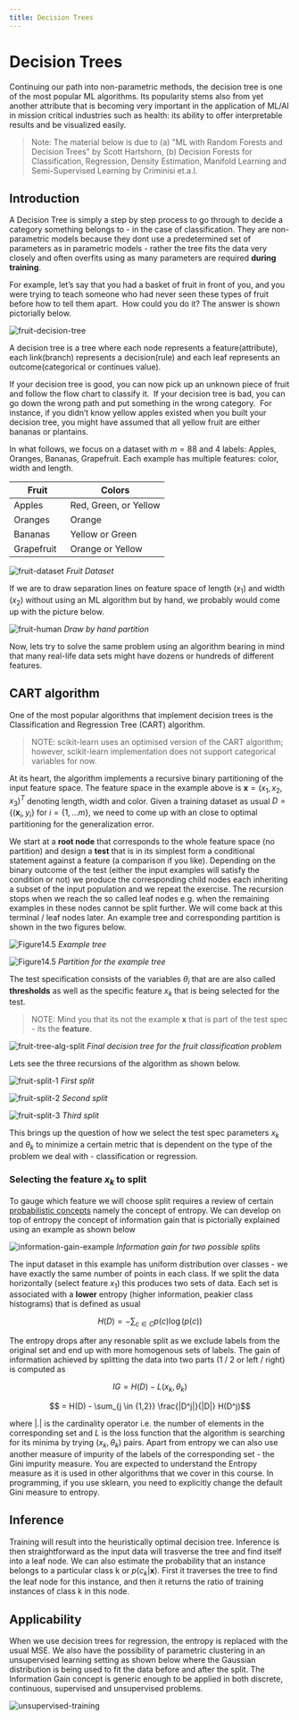 ```yaml
---
title: Decision Trees
---
```


# Decision Trees

Continuing our path into non-parametric methods, the decision tree is one of the most popular ML algorithms. Its popularity stems also from yet another attribute that is becoming very important in the application of ML/AI in mission critical industries such as health: its ability to offer interpretable results and be visualized easily. 

> Note: The material below is due to (a) "ML with Random Forests and Decision Trees" by Scott Hartshorn, (b) Decision Forests for Classification, Regression, Density Estimation, Manifold Learning and Semi-Supervised Learning by Criminisi et.a.l.

## Introduction
A Decision Tree is simply a step by step process to go through to decide a category something belongs to - in the case of classification. They are non-parametric models because they dont use a predetermined set of parameters as in parametric models - rather the tree fits the data very closely and often overfits using as many parameters are required **during training**. 

For example, let’s say that you had a basket of fruit in front of you, and you were trying to teach someone who had never seen these types of fruit before how to tell them apart.  How could you do it? The answer is shown pictorially below. 

![fruit-decision-tree](images/fruit-decision-tree.png)

A decision tree is a tree where each node represents a feature(attribute), each link(branch) represents a decision(rule) and each leaf represents an outcome(categorical or continues value).

If your decision tree is good, you can now pick up an unknown piece of fruit and follow the flow chart to classify it.  If your decision tree is bad, you can go down the wrong path and put something in the wrong category.  For instance, if you didn’t know yellow apples existed when you built your decision tree, you might have assumed that all yellow fruit are either bananas or plantains.

In what follows, we focus on a dataset with $m=88$ and 4 labels: Apples, Oranges,  Bananas,  Grapefruit. Each example has multiple features: color, width and length. 

| Fruit  | Colors  |
|---|---|
|  Apples |  Red, Green, or Yellow   |
| Oranges  |  Orange |
|  Bananas |  Yellow or Green   |
| Grapefruit  | Orange or Yellow |

![fruit-dataset](images/fruit-dataset.png)
*Fruit Dataset*

If we are to draw separation lines on feature space of length ($x_1$) and width ($x_2$) without using an ML algorithm but by hand, we probably would come up with the picture below.

![fruit-human](images/fruit-split-human.png)
*Draw by hand partition*

Now, lets try to solve the same problem using an algorithm bearing in mind that many real-life data sets might have dozens or hundreds of different features.  


## CART algorithm 
One of the most popular algorithms that implement decision trees is the Classification and Regression Tree (CART) algorithm. 

> NOTE: scikit-learn uses an optimised version of the CART algorithm; however, scikit-learn implementation does not support categorical variables for now.

At its heart, the algorithm implements a recursive binary partitioning of the input feature space. The feature space in the example above is $\mathbf{x} = (x_1, x_2, x_3)^T$ denoting length, width and color. Given a training dataset as usual $D=\{(\mathbf x_i, y_i\}$ for $i=\{1, \dots m\}$, we need to come up with an close to optimal partitioning for the generalization error. 

We start at a **root node** that corresponds to the whole feature space (no partition) and design a **test** that is in its simplest form a conditional statement against a feature (a comparison if you like). Depending on the binary outcome of the test (either the input examples will satisfy the condition or not) we produce the corresponding child nodes each inheriting a subset of the input population and we repeat the exercise. The recursion stops when we reach the so called leaf nodes e.g. when the remaining examples in these nodes cannot be split further. We will come back at this terminal / leaf nodes later. An example tree and corresponding partition is shown in the two figures below.

![Figure14.5](images/Figure14.6.png)
*Example tree*

![Figure14.5](images/Figure14.5.png)
*Partition for the example tree*

The test specification consists of the variables $\theta_i$ that are are also called **thresholds** as well as the specific feature $x_k$ that is being selected for the test. 

> NOTE: Mind you that its not the example $\mathbf x$ that is part of the test spec - its the **feature**.

![fruit-tree-alg-split](images/fruit-tree-alg-split.png)
*Final decision tree for the fruit classification problem*

Lets see the three recursions of the algorithm as shown below. 

![fruit-split-1](images/fruit-split-1.png)
*First split*

![fruit-split-2](images/fruit-split-2.png)
*Second split*

![fruit-split-3](images/fruit-split-3.png)
*Third split*

This brings up the question of how we select the test spec parameters $x_k$ and $\theta_k$ to minimize a certain metric that is dependent on the type of the problem we deal with - classification or regression. 

### Selecting the feature $x_k$ to split
To gauge which feature we will choose split requires a review of certain [probabilistic concepts](common/lectures/ml-math/info-theory) namely the concept of entropy. We can develop on top of entropy the concept of information gain that is pictorially explained using an example as shown below

![information-gain-example](images/information-gain.png)
*Information gain for two possible splits*

The input dataset in this example has uniform distribution over classes - we have exactly the same number  of  points  in  each  class.  If  we  split  the  data  horizontally (select feature $x_1$) this  produces  two  sets  of  data.  Each  set  is  associated with a **lower** entropy (higher information, peakier class histograms) that is defined as usual

$$H(D)   = − \sum_{c \in C} p( c ) \log(p( c ))$$

The entropy drops after any resonable split as we exclude labels from the original set and end up with more homogenous sets of labels. The gain of information achieved by splitting the data into two parts (1 / 2 or left / right) is computed as 

$$IG = H(D) − L(x_k, \theta_k)$$

$$ = H(D) - \sum_{j \in {1,2}} \frac{|D^j|}{|D|} H(D^j)$$

where $|.|$ is the cardinality operator i.e. the number of elements in the corresponding set and $L$ is the loss function that the algorithm is searching for its minima by trying $(x_k, \theta_k)$ pairs. Apart from entropy we can also use another measure of impurity of the labels of the corresponding set - the Gini impurity measure. You are expected to understand the Entropy measure as it is used in other algorithms that we cover in this course. In programming, if you use sklearn, you need to explicitly change the default Gini measure to entropy. 

## Inference
     
Training will result into the heuristically optimal decision tree. Inference is then straightforward as the input data will trasverse the tree and find itself into a leaf node. We can also estimate the probability that an instance belongs to a particular class k or $p(c_k|\mathbf x)$. First it traverses the tree to find the leaf node for this instance, and then it returns the ratio of training instances of class k in this node. 

## Applicability
When we use decision trees for regression, the entropy is replaced with the usual MSE. We also have the possibility of parametric clustering in an unsupervised learning setting as shown below where the Gaussian distribution is being used to fit the data before and after the split. The Information Gain concept is generic enough to be applied in both discrete, continuous, supervised and unsupervised problems. 

![unsupervised-training](images/unsupervised-training.png)
